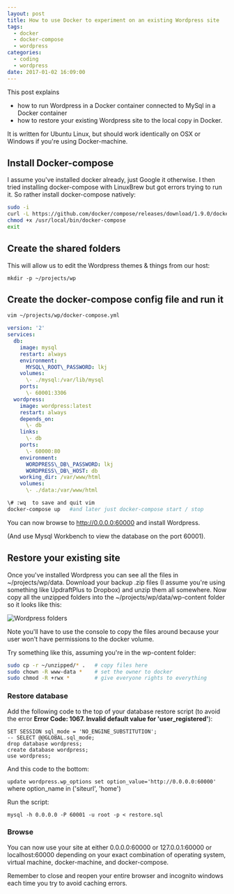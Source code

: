 ```yaml
---
layout: post
title: How to use Docker to experiment on an existing Wordpress site
tags:
  - docker
  - docker-compose
  - wordpress
categories:
  - coding
  - wordpress
date: 2017-01-02 16:09:00
---
```


This post explains

*   how to run Wordpress in a Docker container connected to MySql in a Docker container
*   how to restore your existing Wordpress site to the local copy in Docker.

It is written for Ubuntu Linux, but should work identically on OSX or Windows if you're using Docker-machine.

## Install Docker-compose
I assume you've installed docker already, just Google it otherwise. I then tried installing docker-compose with LinuxBrew but got errors trying to run it. So rather install docker-compose natively:

```sh
sudo -i
curl -L https://github.com/docker/compose/releases/download/1.9.0/docker-compose-\`uname -s\`-\`uname -m\` > /usr/local/bin/docker-compose
chmod +x /usr/local/bin/docker-compose
exit
```

## Create the shared folders
This will allow us to edit the Wordpress themes & things from our host:

`mkdir -p ~/projects/wp`

## Create the docker-compose config file and run it
```sh
vim ~/projects/wp/docker-compose.yml
```

```yaml
version: '2'
services:
  db:
    image: mysql
    restart: always
    environment:
      MYSQL\_ROOT\_PASSWORD: lkj
    volumes:
      \- ./mysql:/var/lib/mysql
    ports:
      \- 60001:3306
  wordpress:
    image: wordpress:latest
    restart: always
    depends_on:
      \- db
    links:
      \- db
    ports:
      \- 60000:80
    environment:
      WORDPRESS\_DB\_PASSWORD: lkj
      WORDPRESS\_DB\_HOST: db
    working_dir: /var/www/html
    volumes:
      \- ./data:/var/www/html
```

```sh
\# :wq  to save and quit vim
docker-compose up   #and later just docker-compose start / stop
```

You can now browse to http://0.0.0.0:60000 and install Wordpress. 

(And use Mysql Workbench to view the database on the port 60001).

## Restore your existing site
Once you've installed Wordpress you can see all the files in ~/projects/wp/data. Download your backup .zip files (I assume you're using something like UpdraftPlus to Dropbox) and unzip them all somewhere. Now copy all the unzipped folders into the ~/projects/wp/data/wp-content folder so it looks like this:

![Wordpress folders](Untitled.png)

Note you'll have to use the console to copy the files around because your user won't have permissions to the docker volume. 

Try something like this, assuming you're in the wp-content folder:

```bash
sudo cp -r ~/unzipped/* .   # copy files here
sudo chown -R www-data *    # set the owner to docker
sudo chmod -R +rwx *        # give everyone rights to everything
```

### Restore database

Add the following code to the top of your database restore script (to avoid the error **Error Code: 1067. Invalid default value for 'user_registered'**):

```postgresql
SET SESSION sql_mode = 'NO_ENGINE_SUBSTITUTION';
-- SELECT @@GLOBAL.sql_mode;
drop database wordpress;
create database wordpress;
use wordpress;
```

And this code to the bottom:

`update wordpress.wp_options set option_value='http://0.0.0.0:60000'`  where option_name in ('siteurl', 'home')

Run the script:

`mysql -h 0.0.0.0 -P 60001 -u root -p < restore.sql`

### Browse

You can now use your site at either 0.0.0.0:60000 or 127.0.0.1:60000 or localhost:60000 depending on your exact combination of operating system, virtual machine, docker-machine, and docker-compose.

Remember to close and reopen your entire browser and incognito windows each time you try to avoid caching errors.
